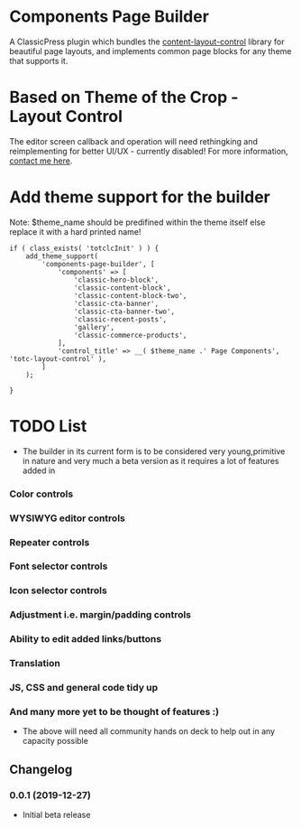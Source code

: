 # Components Page Builder
A ClassicPress plugin which bundles the [content-layout-control](https://github.com/NateWr/content-layout-control) library for beautiful page layouts, and implements common page blocks for any theme that supports it.

# Based on Theme of the Crop - Layout Control

The editor screen callback and operation will need rethingking and reimplementing for better UI/UX - currently disabled!
For more information, [contact me here](https://cpengineered.com/contact).

# Add theme support for the builder

Note: $theme_name should be predifined within the theme itself else replace it with a hard printed name!
```
if ( class_exists( 'totclcInit' ) ) {
	add_theme_support( 
		'components-page-builder', [
			'components' => [
				'classic-hero-block',
				'classic-content-block',
				'classic-content-block-two',
				'classic-cta-banner',
				'classic-cta-banner-two',					
				'classic-recent-posts',
				'gallery',
				'classic-commerce-products',
			],
			'control_title' => __( $theme_name .' Page Components', 'totc-layout-control' ),
		] 
	);
	
}
```

# TODO List
* The builder in its current form is to be considered very young,primitive in nature and very much a beta version as it requires a lot of features added in

### Color controls

### WYSIWYG editor controls

### Repeater controls

### Font selector controls

### Icon selector controls

### Adjustment i.e. margin/padding controls

### Ability to edit added links/buttons

### Translation

### JS, CSS and general code tidy up

### And many more yet to be thought of features :) 

* The above will need all community hands on deck to help out in any capacity possible

## Changelog

### 0.0.1 (2019-12-27)
* Initial beta release
